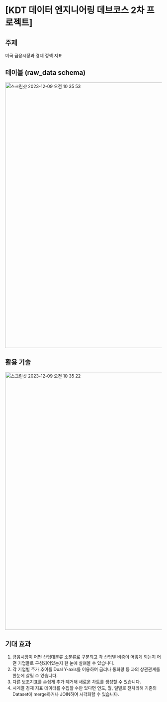 # [KDT 데이터 엔지니어링 데브코스 2차 프로젝트]

## 주제

미국 금융시장과 경제 정책 지표

## 테이블 (raw_data schema)

<img width="853" alt="스크린샷 2023-12-09 오전 10 35 53" src="https://github.com/bokyung124/AWS_Exercise/assets/53086873/d29d35a6-50ce-49f3-b3fc-34f581cf447e">

## 활용 기술

<img width="828" alt="스크린샷 2023-12-09 오전 10 35 22" src="https://github.com/bokyung124/AWS_Exercise/assets/53086873/b501b67a-401e-47bc-82f1-4dc02106f3e8">


## 기대 효과

1. 금융시장이 어떤 산업대분류 소분류로 구분되고 각 산업별 비중이 어떻게 되는지 어떤 기업들로 구성되어있는지 한 눈에 살펴볼 수 있습니다.        
2. 각 기업별 주가 추이를 Dual Y-axis를 이용하여 금리나 통화량 등 과의 상관관계를 한눈에 살필 수 있습니다.      
3. 다른 보조지표를 손쉽게 추가·제거해 새로운 차트를 생성할 수 있습니다.       
4. 시계열 경제 지표 데이터를 수집할 수만 있다면 연도, 월, 일별로 전처리해 기존의 Dataset에 merge하거나 JOIN하여 시각화할 수 있습니다.        

